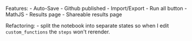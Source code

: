 Features:
    - Auto-Save
    - Github published
    - Import/Export
    - Run all button
    - MathJS
    - Results page
    - Shareable results page


Refactoring:
    - split the notebook into separate states so when I edit `custom_functions` the `steps` won't rerender.